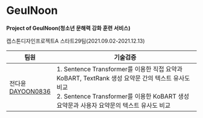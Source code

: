 # GeulNoon
<b>Project of GeulNoon(청소년 문해력 강화 훈련 서비스)</b>

캡스톤디자인프로젝트A 스타트29팀(2021.09.02-2021.12.13)

팀원 | 기술검증 |
---- | ---- | 
전다윤<br>[DAYOON0836](https://github.com/DAYOON0836)| 1. Sentence Transformer를 이용한 직접 요약과 KoBART, TextRank 생성 요약문 간의 텍스트 유사도 비교<br>2. Sentence Transformer를 이용한 KoBART 생성 요약문과 사용자 요약문의 텍스트 유사도 비교
